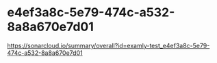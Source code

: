 # e4ef3a8c-5e79-474c-a532-8a8a670e7d01
https://sonarcloud.io/summary/overall?id=examly-test_e4ef3a8c-5e79-474c-a532-8a8a670e7d01
